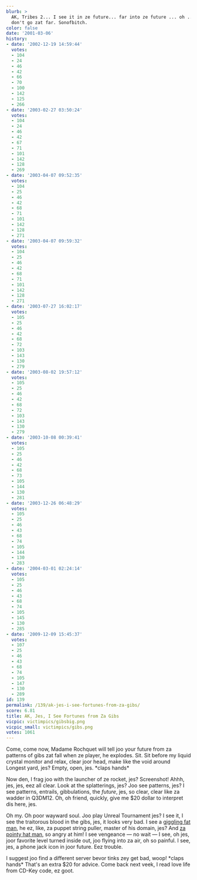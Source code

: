 ```yaml
---
blurb: >
  AK, Tribes 2... I see it in ze future... far into ze future ... oh ... so far. Gibs
  don't go zat far. Sonofbitch.
color: false
date: '2001-03-06'
history:
- date: '2002-12-19 14:59:44'
  votes:
  - 104
  - 24
  - 46
  - 42
  - 66
  - 70
  - 100
  - 142
  - 125
  - 266
- date: '2003-02-27 03:50:24'
  votes:
  - 104
  - 24
  - 46
  - 42
  - 67
  - 71
  - 101
  - 142
  - 128
  - 269
- date: '2003-04-07 09:52:35'
  votes:
  - 104
  - 25
  - 46
  - 42
  - 68
  - 71
  - 101
  - 142
  - 128
  - 271
- date: '2003-04-07 09:59:32'
  votes:
  - 104
  - 25
  - 46
  - 42
  - 68
  - 71
  - 101
  - 142
  - 128
  - 271
- date: '2003-07-27 16:02:17'
  votes:
  - 105
  - 25
  - 46
  - 42
  - 68
  - 72
  - 103
  - 143
  - 130
  - 279
- date: '2003-08-02 19:57:12'
  votes:
  - 105
  - 25
  - 46
  - 42
  - 68
  - 72
  - 103
  - 143
  - 130
  - 279
- date: '2003-10-08 00:39:41'
  votes:
  - 105
  - 25
  - 46
  - 42
  - 68
  - 73
  - 105
  - 144
  - 130
  - 281
- date: '2003-12-26 06:48:29'
  votes:
  - 105
  - 25
  - 46
  - 43
  - 68
  - 74
  - 105
  - 144
  - 130
  - 283
- date: '2004-03-01 02:24:14'
  votes:
  - 105
  - 25
  - 46
  - 43
  - 68
  - 74
  - 105
  - 145
  - 130
  - 285
- date: '2009-12-09 15:45:37'
  votes:
  - 107
  - 25
  - 46
  - 43
  - 68
  - 74
  - 105
  - 147
  - 130
  - 289
id: 139
permalink: /139/ak-jes-i-see-fortunes-from-za-gibs/
score: 6.81
title: AK, Jes, I See Fortunes from Za Gibs
vicpic: victimpics/gibsbig.png
vicpic_small: victimpics/gibs.png
votes: 1061
---
```


Come, come now, Madame Rochquet will tell joo your future from za
patterns of gibs zat fall when ze player, he explodes. Sit. Sit before
my liquid crystal monitor and relax, clear joor head, make like the void
around Longest yard, jes? Empty, open, jes. \*claps hands\*

Now den, I frag joo with the launcher of ze rocket, jes? Screenshot!
Ahhh, jes, jes, eez all clear. Look at the splatterings, jes? Joo see
patterns, jes? I see patterns, entrails, gibbulations, the *future*,
jes, so clear, clear like za wadder in Q3DM12. Oh, oh friend, quickly,
give me $20 dollar to interpret dis here, jes.

Oh my. Oh poor wayward soul. Joo play Unreal Tournament jes? I see it, I
see the traitorous blood in the gibs, jes, it looks very bad. I see a
[giggling fat man](@/victim/135.md), he ez, like, za puppet string
puller, master of his domain, jes? And [za pointy hat
man](@/victim/119.md), so angry at him! I see vengeance — no wait —
I see, oh jes, joor favorite level turned inside out, joo flying into za
air, oh so painful. I see, jes, a phone jack icon in joor future. Eez
trouble.

I suggest joo find a different server bevor tinks zey get bad, woop!
\*claps hands\* That's an extra $20 for advice. Come back next veek, I
read love life from CD-Key code, ez goot.